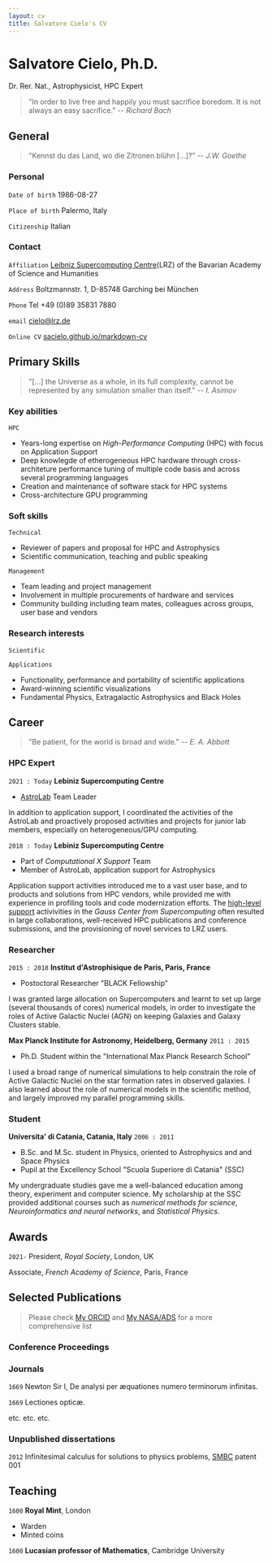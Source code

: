 ```yaml
---
layout: cv
title: Salvatore Cielo's CV
---
```

# Salvatore Cielo, Ph.D.
Dr. Rer. Nat., Astrophysicist, HPC Expert
>  "In order to live free and happily
>   you must sacrifice boredom. 
>   It is not always an easy sacrifice."
> -- _Richard Bach_

## General
> "Kennst du das Land, wo die Zitronen blühn [...]?"
> -- _J.W. Goethe_
### Personal
`Date of birth`
1986-08-27

`Place of birth`
Palermo, Italy

`Citizenship`
Italian
### Contact 

`Affiliation`
[Leibniz Supercomputing Centre](https://www.lrz.de/)(LRZ) of the Bavarian Academy of Science and Humanities

`Address`
Boltzmannstr. 1, D-85748 Garching bei München

`Phone`
Tel +49 (0)89 35831 7880

`email`
<a href="mailto:cielo@lrz.de">cielo@lrz.de</a>

`Online CV`
<a href="https://sacielo.github.io/markdown-cv/"> sacielo.github.io/markdown-cv </a>

## Primary Skills
> "[...] the Universe as a whole, in its full complexity, cannot
> be represented by any simulation smaller than itself."
> -- _I. Asimov_

### Key abilities
`HPC`
- Years-long expertise on _High-Performance Computing_ (HPC) with focus on Application Support
- Deep knowlegde of etherogeneous HPC hardware through cross-architeture performance tuning of multiple code basis and across several programming languages
- Creation and maintenance of software stack for HPC systems
- Cross-architecture GPU programming
  
### Soft skills
`Technical`
- Reviewer of papers and proposal for HPC and Astrophysics
- Scientific communication, teaching and public speaking


`Management`  
- Team leading and project management
- Involvement in multiple procurements of hardware and services
- Community building including team mates, colleagues across groups, user base and vendors

### Research interests
`Scientific` 

`Applications`
- Functionality, performance and portability of scientific applications
- Award-winning scientific visualizations
- Fundamental Physics, Extragalactic Astrophysics and Black Holes

## Career
> "Be patient, for the world is broad and wide."
> -- _E. A. Abbott_

### HPC Expert
`2021 : Today` __Lebiniz Supercomputing Centre__
- [AstroLab](https://doku.lrz.de/astrolab-10746577.html) Team Leader
  
In addition to application support, I coordinated the activities of the AstroLab and proactively proposed activities and projects for junior lab members, especially on heterogeneous/GPU computing.

`2018 : Today`
__Lebiniz Supercomputing Centre__
- Part of _Computational X Support_ Team
- Member of AstroLab, application support for Astrophysics
  
Application support activities introduced me to a vast user base, and to products and solutions from HPC vendors, while provided me with experience in profiling tools and code modernization efforts.
The [high-level support](https://doku.lrz.de/high-level-support-projects-10747323.html) activivities in the _Gauss Center from Supercomputing_ often resulted in large collaborations, well-received HPC publications and conference submissions, and the provisioning of novel services to LRZ users.

### Researcher
`2015 : 2018`
__Institut d'Astrophisique de Paris, Paris, France__
- Postoctoral Researcher  "BLACK Fellowship"

I was granted large allocation on Supercomputers and learnt to set up large (several thousands of cores) numerical models, in order to investigate the roles of Active Galactic Nuclei (AGN) on keeping Galaxies and Galaxy Clusters stable. 

__Max Planck Institute for Astronomy, Heidelberg, Germany__
`2011 : 2015` 
- Ph.D. Student within the "International Max Planck Research School"

I used a broad range of numerical simulations to help constrain the role of Active Galactic Nuclei on the star formation rates in observed galaxies. I also learned about the role of numerical models in the scientific method, and largely improved my parallel programming skills.

### Student
__Universita' di Catania, Catania, Italy__
`2006 : 2011`
- B.Sc. and M.Sc. student in Physics, oriented to Astrophysics and and Space Physics
- Pupil at the Excellency School "Scuola Superiore di Catania" (SSC)

My undergraduate studies gave me a well-balanced education among theory, experiment and computer science.
My scholarship at the SSC provided additional courses such as _numerical methods for science_, _Neuroinformatics and neural networks_, and _Statistical Physics_.

## Awards

`2021-`
President, *Royal Society*, London, UK

Associate, *French Academy of Science*, Paris, France

## Selected Publications

> Please check [My ORCID](https://orcid.org/my-orcid?orcid=0000-0002-2019-8187)  and 
> [My NASA/ADS](https://ui.adsabs.harvard.edu/search/q=author%3A%22Cielo%2C%20Salvatore%22&sort=date%20desc%2C%20bibcode%20desc&p_=0)
> for a more comprehensive list

### Conference Proceedings

### Journals

`1669`
Newton Sir I, De analysi per æquationes numero terminorum infinitas. 

`1669`
Lectiones opticæ.

etc. etc. etc.

### Unpublished dissertations

`2012`
Infinitesimal calculus for solutions to physics problems, [SMBC](http://www.techdirt.com/articles/20121011/09312820678/if-patents-had-been-around-time-newton.shtml) patent 001


## Teaching 

`1600`
__Royal Mint__, London

- Warden
- Minted coins

`1600`
__Lucasian professor of Mathematics__, Cambridge University



<!-- ### Footer

Last updated: May 2013 -->


